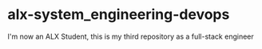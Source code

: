 # alx-system_engineering-devops
I'm now an ALX Student, this is my third repository as a full-stack engineer
